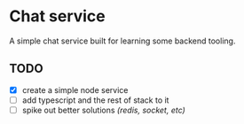 # Chat service

A simple chat service built for learning some backend tooling.

## TODO

- [x] create a simple node service
- [ ] add typescript and the rest of stack to it
- [ ] spike out better solutions _(redis, socket, etc)_
